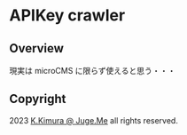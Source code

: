 # APIKey crawler

## Overview

現実は microCMS に限らず使えると思う・・・


## Copyright

2023 [K.Kimura @ Juge.Me](https://github.com/dotnsf) all rights reserved.
